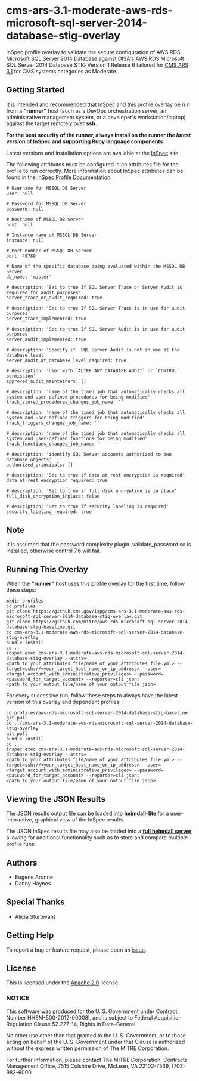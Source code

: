 # cms-ars-3.1-moderate-aws-rds-microsoft-sql-server-2014-database-stig-overlay

InSpec profile overlay to validate the secure configuration of AWS RDS Microsoft SQL Server 2014 Database against [DISA's](https://iase.disa.mil/stigs/Pages/index.aspx) AWS RDS Microsoft SQL Server 2014 Database STIG Version 1 Release 6 tailored for [CMS ARS 3.1](https://www.cms.gov/Research-Statistics-Data-and-Systems/CMS-Information-Technology/InformationSecurity/Info-Security-Library-Items/ARS-31-Publication.html) for CMS systems categories as Moderate.

## Getting Started  
It is intended and recommended that InSpec and this profile overlay be run from a __"runner"__ host (such as a DevOps orchestration server, an administrative management system, or a developer's workstation/laptop) against the target remotely over __ssh__.

__For the best security of the runner, always install on the runner the _latest version_ of InSpec and supporting Ruby language components.__ 

Latest versions and installation options are available at the [InSpec](http://inspec.io/) site.

The following attributes must be configured in an attributes file for the profile to run correctly. More information about InSpec attributes can be found in the [InSpec Profile Documentation](https://www.inspec.io/docs/reference/profiles/).
 
```
# Username for MSSQL DB Server
user: null

# Password for MSSQL DB Server
password: null

# Hostname of MSSQL DB Server
host: null

# Instance name of MSSQL DB Server
instance: null

# Port number of MSSQL DB Server
port: 49789

# Name of the specific database being evaluated within the MSSQL DB Server
db_name: 'master'

# description: 'Set to true If SQL Server Trace or Server Audit is required for audit purposes'
server_trace_or_audit_required: true

# description: 'Set to true If SQL Server Trace is in use for audit purposes'
server_trace_implemented: true

# description: 'Set to true If SQL Server Audit is in use for audit purposes'
server_audit_implemented: true

# description: 'Specify if  SQL Server Audit is not in use at the database level'
server_audit_at_database_level_required: true

# description: 'User with `ALTER ANY DATABASE AUDIT` or `CONTROL` permission'
approved_audit_maintainers: []

# description: 'name of the timed job that automatically checks all system and user-defined procedures for being modified'
track_stored_procedures_changes_job_name: ''

# description: 'name of the timed job that automatically checks all system and user-defined triggers for being modified'
track_triggers_changes_job_name: ''

# description: 'name of the timed job that automatically checks all system and user-defined functions for being modified'
track_functions_changes_job_name: ''

# description: 'identify SQL Server accounts authorized to own database objects'
authorized_principals: []

# description: 'Set to true if data at rest encryption is required'
data_at_rest_encryption_required: true

# description: 'Set to true if full disk encryption is in place'
full_disk_encryption_inplace: false

# description: 'Set to true if security labeling is required'
security_labeling_required: true
```
## Note

It is assumed that the password complexity plugin: validate_password.so is installed, otherwise control 7.6 will fail.

## Running This Overlay
When the __"runner"__ host uses this profile overlay for the first time, follow these steps: 

```
mkdir profiles
cd profiles
git clone https://github.cms.gov/ispg/cms-ars-3.1-moderate-aws-rds-microsoft-sql-server-2014-database-stig-overlay.git
git clone https://github.com/mitre/aws-rds-microsoft-sql-server-2014-database-stig-baseline.git
cd cms-ars-3.1-moderate-aws-rds-microsoft-sql-server-2014-database-stig-overlay
bundle install
cd ..
inspec exec cms-ars-3.1-moderate-aws-rds-microsoft-sql-server-2014-database-stig-overlay --attrs=<path_to_your_attributes_file/name_of_your_attributes_file.yml> --target=ssh://<your_target_host_name_or_ip_address> --user=<target_account_with_administrative_privileges> --password=<password_for_target_account> --reporter=cli json:<path_to_your_output_file/name_of_your_output_file.json> 
```

For every successive run, follow these steps to always have the latest version of this overlay and dependent profiles:

```
cd profiles/aws-rds-microsoft-sql-server-2014-database-stig-baseline
git pull
cd ../cms-ars-3.1-moderate-aws-rds-microsoft-sql-server-2014-database-stig-overlay
git pull
bundle install
cd ..
inspec exec cms-ars-3.1-moderate-aws-rds-microsoft-sql-server-2014-database-stig-overlay --attrs=<path_to_your_attributes_file/name_of_your_attributes_file.yml> --target=ssh://<your_target_host_name_or_ip_address> --user=<target_account_with_administrative_privileges> --password=<password_for_target_account> --reporter=cli json:<path_to_your_output_file/name_of_your_output_file.json> 
```

## Viewing the JSON Results

The JSON results output file can be loaded into __[heimdall-lite](https://mitre.github.io/heimdall-lite/)__ for a user-interactive, graphical view of the InSpec results. 

The JSON InSpec results file may also be loaded into a __[full heimdall server](https://github.com/mitre/heimdall)__, allowing for additional functionality such as to store and compare multiple profile runs.

## Authors
* Eugene Aronne
* Danny Haynes

## Special Thanks
* Alicia Sturtevant

## Getting Help
To report a bug or feature request, please open an [issue](https://github.cms.gov/ispg/cms-ars-3.1-moderate-aws-rds-oracle-mysql-ee-5.7-cis-overlay/issues/new).

## License
This is licensed under the [Apache 2.0](https://www.apache.org/licenses/LICENSE-2.0) license. 

### NOTICE  

This software was produced for the U. S. Government under Contract Number HHSM-500-2012-00008I, and is subject to Federal Acquisition Regulation Clause 52.227-14, Rights in Data-General.  

No other use other than that granted to the U. S. Government, or to those acting on behalf of the U. S. Government under that Clause is authorized without the express written permission of The MITRE Corporation.

For further information, please contact The MITRE Corporation, Contracts Management Office, 7515 Colshire Drive, McLean, VA  22102-7539, (703) 983-6000.

